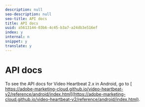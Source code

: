 ```yaml
---
description: null
seo-description: null
seo-title: API docs
title: API docs
uuid: a5613144-03b6-4c45-b3a7-a24db3e516ef
index: y
internal: n
snippet: y
translate: y
---
```


# API docs

To see the API docs for Video Heartbeat 2.x in Android, go to [ https://adobe-marketing-cloud.github.io/video-heartbeat-v2/reference/android/index.html](https://adobe-marketing-cloud.github.io/video-heartbeat-v2/reference/android/index.html). 
